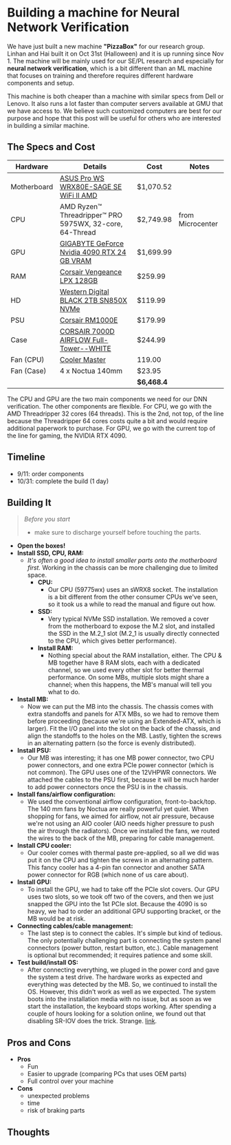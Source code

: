 # Building a machine for Neural Network Verification

We have just built a new machine **"PizzaBox"** for our research group.  Linhan and Hai built it on Oct 31st (Halloween) and it is up running since Nov 1.  The machine will be mainly used for our SE/PL research and especially for **neural network verification**, which is a bit different than an ML machine that focuses on training and therefore requires different hardware components and setup.

This machine is both cheaper than a machine with similar specs from Dell or Lenovo. It also runs a lot faster than computer servers available at GMU that we have access to.  We believe such customized computers are best for our purpose and hope that this post will be useful for others who are interested in building a similar machine.

## The Specs and Cost 

| Hardware | Details     | Cost | Notes |
|----------|-------------|------|-------|
| Motherboard| [ASUS Pro WS WRX80E-SAGE SE WiFi II AMD](https://www.amazon.com/gp/product/B0BZT9NF57/ref=ppx_yo_dt_b_asin_title_o05_s03?ie=UTF8&psc=1) | $1,070.52 | | 
| CPU      | AMD Ryzen™ Threadripper™ PRO 5975WX, 32-core, 64-Thread|  $2,749.98 |  from Microcenter
| GPU      | [GIGABYTE GeForce Nvidia 4090 RTX 24 GB VRAM](https://www.amazon.com/gp/product/B0BGP8FGNZ/ref=ppx_yo_dt_b_asin_title_o04_s00?ie=UTF8&th=1) |$1,699.99 | |
| RAM     | [Corsair Vengeance LPX 128GB](https://www.amazon.com/gp/product/B085WQXKM2/ref=ppx_yo_dt_b_asin_title_o05_s02?ie=UTF8&th=1) |$259.99 |
| HD  | [Western Digital BLACK 2TB SN850X NVMe](https://www.amazon.com/gp/product/B0B7CMZ3QH/ref=ppx_yo_dt_b_asin_title_o07_s00?ie=UTF8&th=1) |$119.99 | 
| PSU | [Corsair RM1000E](https://www.amazon.com/gp/product/B0BYQHWJXC/ref=ppx_yo_dt_b_asin_title_o05_s00?ie=UTF8&psc=1)|$179.99 | 
| Case | [CORSAIR 7000D AIRFLOW Full-Tower--WHITE](https://www.amazon.com/gp/product/B09444VWX2/ref=ppx_yo_dt_b_asin_title_o02_s00?ie=UTF8&th=1) | $244.99 | 
| Fan (CPU) | [Cooler Master](https://www.amazon.com/gp/product/B07H25DZ3M/ref=ppx_yo_dt_b_asin_title_o06_s00?ie=UTF8&psc=1) | 119.00 | 
| Fan (Case) | 4 x Noctua 140mm  | $23.95 | | 
|    |         |**$6,468.4**   |    |


The CPU and GPU are the two main components we need for our DNN verification. The other components are flexible.  For CPU, we go with the AMD Threadripper 32 cores (64 threads).  This is the 2nd, not top, of the line because the Threadripper 64 cores costs quite a bit and would require additional paperwork to purchase.  For GPU, we go with the current top of the line for gaming, the NVIDIA RTX 4090.  


## Timeline
- 9/11: order components
- 10/31: complete the build (1 day)

## Building It
> *Before you start*
> - make sure to discharge yourself before touching the parts.


- **Open the boxes!**
- **Install SSD, CPU, RAM:**
  - _It's often a good idea to install smaller parts onto the motherboard first._ Working in the chassis can be more challenging due to limited space.
    - **CPU:**
      - Our CPU (59775wx) uses an sWRX8 socket. The installation is a bit different from the other consumer CPUs we've seen, so it took us a while to read the manual and figure out how.
    - **SSD:**
      - Very typical NVMe SSD installation. We removed a cover from the motherboard to expose the M.2 slot, and installed the SSD in the M.2_1 slot (M.2_1 is usually directly connected to the CPU, which gives better performance).
    - **Install RAM:**
      - Nothing special about the RAM installation, either. The CPU & MB together have 8 RAM slots, each with a dedicated channel, so we used every other slot for better thermal performance. On some MBs, multiple slots might share a channel; when this happens, the MB's manual will tell you what to do.
- **Install MB:**
  - Now we can put the MB into the chassis. The chassis comes with extra standoffs and panels for ATX MBs, so we had to remove them before proceeding (because we're using an Extended-ATX, which is larger). Fit the I/O panel into the slot on the back of the chassis, and align the standoffs to the holes on the MB. Lastly, tighten the screws in an alternating pattern (so the force is evenly distributed).
- **Install PSU:**
  - Our MB was interesting; it has one MB power connector, two CPU power connectors, and one extra PCIe power connector (which is not common). The GPU uses one of the 12VHPWR connectors. We attached the cables to the PSU first, because it will be much harder to add power connectors once the PSU is in the chassis.
- **Install fans/airflow configuration:**
  - We used the conventional airflow configuration, front-to-back/top. The 140 mm fans by Noctua are really powerful yet quiet. When shopping for fans, we aimed for airflow, not air pressure, because we're not using an AIO cooler (AIO needs higher pressure to push the air through the radiators). Once we installed the fans, we routed the wires to the back of the MB, preparing for cable management.
- **Install CPU cooler:**
  - Our cooler comes with thermal paste pre-applied, so all we did was put it on the CPU and tighten the screws in an alternating pattern. This fancy cooler has a 4-pin fan connector and another SATA power connector for RGB (which none of us care about).
- **Install GPU:**
  - To install the GPU, we had to take off the PCIe slot covers. Our GPU uses two slots, so we took off two of the covers, and then we just snapped the GPU into the 1st PCIe slot. Because the 4090 is so heavy, we had to order an additional GPU supporting bracket, or the MB would be at risk.
- **Connecting cables/cable management:**
  - The last step is to connect the cables. It's simple but kind of tedious. The only potentially challenging part is connecting the system panel connectors (power button, restart button, etc.). Cable management is optional but recommended; it requires patience and some skill. 
- **Test build/install OS:**
  - After connecting everything, we pluged in the power cord and gave the system a test drive. The hardware works as expected and everything was detected by the MB. So, we continued to install the OS. However, this didn't work as well as we expected. The system boots into the installation media with no issue, but as soon as we start the installation, the keyboard stops working. After spending a couple of hours looking for a solution online, we found out that disabling SR-IOV does the trick. Strange. [link](https://www.overclock.net/threads/asus-pro-ws-wrx80e-sage-se-wifi-installing-linux.1804562/). 


## Pros and Cons
- **Pros**
    - Fun
    - Easier to upgrade (comparing PCs that uses OEM parts)
    - Full control over your machine
- **Cons**
    - unexpected problems
    - time
    - risk of braking parts
## Thoughts



